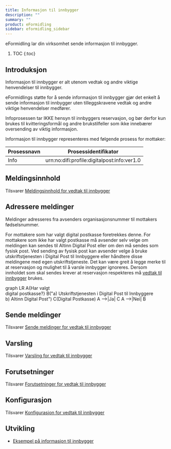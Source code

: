 ```yaml
---
title: Informasjon til innbygger
description: ""
summary: ""
product: eFormidling
sidebar: eformidling_sidebar
---
```


eFormidling lar din virksomhet sende informasjon til innbygger.

1. TOC
{:toc}

## Introduksjon

Informasjon til innbygger er alt utenom vedtak og andre viktige henvendelser til innbygger.

eFormidlings støtte for å sende informasjon til innbygger gjør det enkelt å sende informasjon til innbygger uten
tilleggskravene vedtak og andre viktige henvendelser medfører.

Infoprosessen tar IKKE hensyn til innbyggers reservasjon, og bør derfor kun brukes til kvitteringsformål og andre brukstilfeller som ikke innebærer oversending av viktig informasjon.

Informasjon til innbygger representeres med følgende prosess for mottaker:

| **Prosessnavn**  | **Prosessidentifikator**                    |
|------------------|---------------------------------------------|
| Info             | urn:no:difi:profile:digitalpost:info:ver1.0 |

## Meldingsinnhold

Tilsvarer [Meldingsinnhold for vedtak til innbygger](vedtak_til_innbygger#meldingsinnhold)

## Adressere meldinger

Meldinger adresseres fra avsenders organisasjonsnummer til mottakers fødselsnummer.

For mottakere som har valgt digital postkasse foretrekkes denne. For mottakere som ikke har valgt postkasse må avsender
selv velge om meldingen kan sendes til Altinn Digital Post eller om den må sendes som fysisk post. Ved sending av fysisk
post kan avsender velge å bruke utskriftstjenesten i Digital Post til Innbyggere eller håndtere disse meldingene med
egen utskriftstjeneste. Det kan være greit å legge merke til at reservasjon og mulighet til å varsle innbygger
ignoreres. Dersom innholdet som skal sendes krever at reservasjon respekteres må
[vedtak til innbygger](vedtak_til_innbygger) brukes. 

<div class="mermaid">
graph LR
A{Har valgt<br>digital postkasse?}
B("a) Utskriftstjenesten i Digital Post til Innbyggere<br>b) Altinn Digital Post")
C(Digital Postkasse)
A -->|Ja| C
A -->|Nei| B
</div>

## Sende meldinger

Tilsvarer [Sende meldinger for vedtak til innbygger](vedtak_til_innbygger#sende-meldinger)

## Varsling

Tilsvarer [Varsling for vedtak til innbygger](vedtak_til_innbygger#varsling)

## Forutsetninger

Tilsvarer [Forutsetninger for vedtak til innbygger](vedtak_til_innbygger#forutsetninger)

## Konfigurasjon

Tilsvarer [Konfigurasjon for vedtak til innbygger](vedtak_til_innbygger#konfigurasjon)

## Utvikling

- [Eksempel på informasjon til innbygger](../Utvikling/Eksempel/informasjon_til_innbygger)
